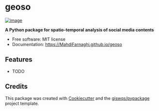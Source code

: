 # geoso


[![image](https://img.shields.io/pypi/v/geoso.svg)](https://pypi.python.org/pypi/geoso)


**A Python package for spatio-temporal analysis of social media contents**


-   Free software: MIT license
-   Documentation: https://MahdiFarnaghi.github.io/geoso
    

## Features

-   TODO

## Credits

This package was created with [Cookiecutter](https://github.com/cookiecutter/cookiecutter) and the [giswqs/pypackage](https://github.com/giswqs/pypackage) project template.
